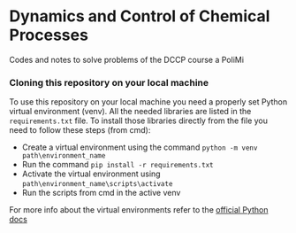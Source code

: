 # Dynamics and Control of Chemical Processes
Codes and notes to solve problems of the DCCP course a PoliMi

### Cloning this repository on your local machine
To use this repository on your local machine you need a properly set Python virtual environment (venv).
All the needed libraries are listed in the `requirements.txt` file.
To install those libraries directly from the file you need to follow these steps (from cmd):
- Create a virtual environment using the command `python -m venv path\environment_name`
- Run the command `pip install -r requirements.txt`
- Activate the virtual environment using `path\environment_name\scripts\activate`
- Run the scripts from cmd in the active venv

For more info about the virtual environments refer to the [official Python docs](https://docs.python.org/3/library/venv.html)

